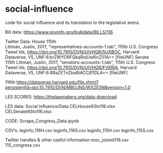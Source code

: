 # social-influence
code for social influence and its translation to the legislative arena

Bill data: https://www.govinfo.gov/bulkdata/BILLS/116. 


Twitter Data: 
House 115th  
Littman, Justin, 2017, "representatives-accounts-1.tab", 115th U.S. Congress Tweet Ids, https://doi.org/10.7910/DVN/UIVHQR/5UXBOC, Harvard Dataverse, V5, UNF:6:brZWYO9FQkqRnjUwKnZ01A== [fileUNF] 
Senate 115th 
Littman, Justin, 2017, "senators-accounts-1.tab", 115th U.S. Congress Tweet Ids, https://doi.org/10.7910/DVN/UIVHQR/FVKRIA, Harvard Dataverse, V5, UNF:6:8RaZETnZba8tACCjfl1DLA== [fileUNF] 

116th 
https://dataverse.harvard.edu/file.xhtml?persistentId=doi:10.7910/DVN/MBOJNS/WXZE5N&version=1.0

LES SCORES: 
https://thelawmakers.org/data-download

LES data: 
Social Influence/Data 
CELHouse93to116.xlsx
CELSenate93to116.xlsx

CODE: 
Scrape_Congress_Data.ipynb

CSV’s: 
leginfo_116H.csv 
leginfo_116S.csv 
leginfo_115H.csv
leginfo_115S.csv 

Twitter handles & other useful information 
moc_joined116.csv
115_congress.csv


